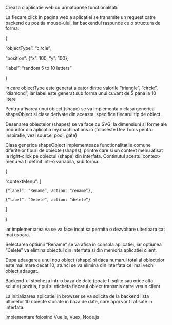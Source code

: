 Creaza o aplicatie web cu urmatoarele functionalitati:

La fiecare click in pagina web a aplicatiei se transmite un request catre backend cu pozitia mouse-ului, iar backendul raspunde cu o structura de forma:


{

“objectType”: “circle”,

“position”: {“x”: 100, “y”: 100},

“label”: “random 5 to 10 letters”

}

in care objectType este generat aleator dintre valorile “triangle”, “circle”, “diamond”, iar  label este generat sub forma unui cuvant de 5 pana la 10 litere

Pentru afisarea unui obiect (shape) se va implementa o clasa generica shapeObject si clase derivate din aceasta, specifice fiecarui tip de obiect.

Desenarea obiectelor (shapes) se va face cu SVG, la dimensiuni si forme ale nodurilor din aplicatia my.machinations.io (foloseste Dev Tools pentru inspiratie, vezi source, pool, gate)

Clasa generica shapeObject implementeaza functionalitatile comune diferitelor tipuri de obiecte (shapes), printre care si un context menu afisat la right-click pe obiectul (shape) din interfata. Continutul acestui context-menu va fi definit intr-o variabila, sub forma:

{

“contextMenu”: [

    {“label”: “Rename”, action: “rename”},

    {“label”: “Delete”, action: “delete”}

]

}

iar implementarea va se va face incat sa permita o dezvoltare ulterioara cat mai usoara.

Selectarea optiunii “Rename” se va afisa in consola aplicatiei, iar optiunea “Delete” va elimina obiectul din interfata si din memoria aplicatiei client.

Dupa adaugarea unui nou obiect (shape) si daca numarul total al obiectelor este mai mare decat 10, atunci se va elimina din interfata cel mai vechi obiect adaugat.

Backend-ul stocheza intr-o baza de date (poate fi sqlite sau orice alta solutie) pozitia, tipul si eticheta fiecarui obiect transmis catre vreun client

La initializarea aplicatiei in browser se va solicita de la backend lista ultimelor 10 obiecte stocate in baza de date, care apoi vor fi afisate in interfata.

Implementare folosind Vue.js, Vuex, Node.js
